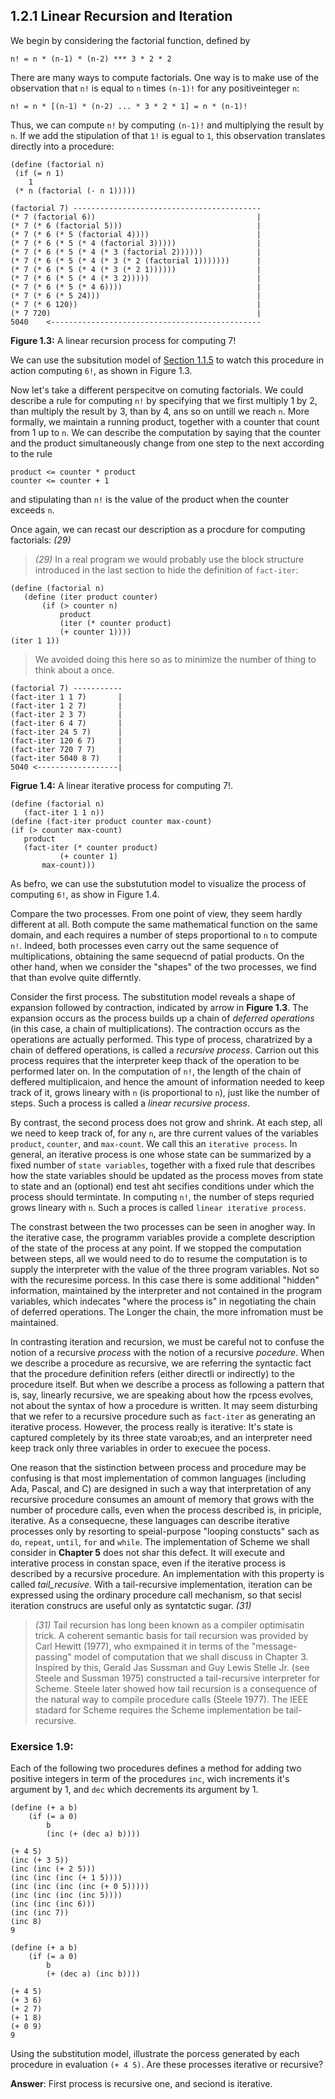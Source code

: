 ## 1.2.1 Linear Recursion and Iteration

We begin by considering the factorial function, defined by

`n! = n * (n-1) * (n-2) *** 3 * 2 * 2`

There are many ways to compute factorials. One way is to make use of the observation that `n!` is equal to `n` times `(n-1)!` for any positiveinteger `n`:

`n! = n * [(n-1) * (n-2) ... * 3 * 2 * 1] = n * (n-1)!`

Thus, we can compute `n!` by computing `(n-1)!` and multiplying the result by `n`. If we add the stipulation of that `1!` is egual to `1`, this observation translates directly into a procedure:

```Lisp
(define (factorial n)
 (if (= n 1)
    1
 (* n (factorial (- n 1)))))
 ```

 ```Lisp
(factorial 7) ------------------------------------------
(* 7 (factorial 6))                                    |
(* 7 (* 6 (factorial 5)))                              |
(* 7 (* 6 (* 5 (factorial 4))))                        |
(* 7 (* 6 (* 5 (* 4 (factorial 3)))))                  |
(* 7 (* 6 (* 5 (* 4 (* 3 (factorial 2))))))            |
(* 7 (* 6 (* 5 (* 4 (* 3 (* 2 (factorial 1)))))))      |
(* 7 (* 6 (* 5 (* 4 (* 3 (* 2 1))))))                  |
(* 7 (* 6 (* 5 (* 4 (* 3 2)))))                        |
(* 7 (* 6 (* 5 (* 4 6))))                              |
(* 7 (* 6 (* 5 24)))                                   |
(* 7 (* 6 120))                                        |
(* 7 720)                                              |
5040    <-----------------------------------------------            
 ```
**Figure 1.3:** A linear recursion process for computing 7!

 We can use the subsitution model of  [Section 1.1.5](1.1.5_the_substitution_model_for_proceducre_application.md) to watch this procedure in action computing `6!`, as shown in Figure 1.3.

 Now let's take a different perspecitve on comuting factorials. We could describe a rule for computing `n!` by specifying that we first multiply 1 by 2, than multiply the result by 3, than by 4, ans so on untill we reach `n`. More formally, we maintain a running product, together with a counter that count from 1 up to `n`. We can describe the computation by saying that the counter and the product simultaneously change from one step to the next according to the rule

 ```
 product <= counter * product
 counter <= counter + 1
 ```

 and stipulating than `n!` is the value of the product when the counter exceeds `n`.

 Once again, we can recast our description as a procdure for computing factorials: *(29)*

 > *(29)* In a real program we would probably use the block structure introduced in the last section to hide the definition of `fact-iter`:

 ```Lisp
 (define (factorial n)
    (define (iter product counter)
        (if (> counter n)
            product
            (iter (* counter product)
            (+ counter 1))))
 (iter 1 1))
 ```
 > We avoided doing this here so as to minimize the number of thing to think about a once.

 ```Lisp
(factorial 7) -----------
(fact-iter 1 1 7)       |
(fact-iter 1 2 7)       |
(fact-iter 2 3 7)       |
(fact-iter 6 4 7)       |
(fact-iter 24 5 7)      |
(fact-iter 120 6 7)     |
(fact-iter 720 7 7)     |
(fact-iter 5040 8 7)    |    
5040 <------------------|
 ```

 **Figrue 1.4:** A linear iterative process for computing 7!.


 ```Lisp
 (define (factorial n) 
    (fact-iter 1 1 n))
(define (fact-iter product counter max-count)
(if (> counter max-count)
    product
    (fact-iter (* counter product)
            (+ counter 1)
        max-count)))
 ```

 As befro, we can use the substutution model to visualize the process of computing `6!`, as show in Figure 1.4.

 Compare the two processes. From one point of view, they seem hardly different at all. Both compute the same mathematical function on the same domain, and each requires a number of steps proportional to `n` to compute `n!`. Indeed, both processes even carry out the same sequence of multiplications, obtaining the same sequecnd of patial products. On the other hand, when we consider the "shapes" of the two processes, we find that than evolve quite differntly.

Consider the first process. The substitution model reveals a shape of expansion followed by contraction, indicated by arrow in **Figure 1.3**. The expansion occurs as the process builds up a chain of *deferred operations* (in this case, a chain of multiplications). The contraction occurs as the operations are actually performed. This type of process, charatrized by a chain of deffered operations, is called a *recursive process*. Carrion out this process requires that the interpreter keep thack of the operation to be performed later on. In the computation of `n!`, the length of the chain of deffered multiplicaion, and hence the amount of information needed to keep track of it, grows lineary with `n` (is proportional to `n`), just like the number of steps. Such a process is called a *linear recursive process*.

By contrast, the second process does not grow and shrink. At each step, all we need to keep track of, for any `n`, are thre current values of the variables `product`, `counter`, and `max-count`. We call this an `iterative process`. In general, an iterative process is one whose state can be summarized by a fixed number of `state variables`, together with a fixed rule that describes how the state variables should be updated as the process moves from state to state and an (optional) end test aht secifies conditions under which the process should termintate. In computing `n!`, the number of steps requried grows lineary with `n`. Such a proces is called `linear iterative process`.

The constrast between the two processes can be seen in anogher way. In the iterative case, the programm variables provide a complete description of the state of the process at any point. If we stopped the computation between steps, all we would need to do to resume the computation is to supply the interpreter with the value of the three program variables. Not so with the recuresime porcess. In this case there is some additional "hidden" information, maintained by the interpreter and not contained in the program variables, which indecates "where the process is" in negotiating the chain of deferred operations. The Longer the chain, the more infromation must be maintained.

In contrasting iteration and recursion, we must be careful not to confuse the notion of a recursive *process* with the notion of a recursive *pocedure*. When we describe a procedure as recursive, we are referring the syntactic fact that the procedure definition refers (either directli or indirectly) to the procedure itself. But when we describe a process as following a pattern that is, say, linearly recursive, we are speaking about how the rpcess evolves, not about the syntax of how a procedure is written. It may seem disturbing that we refer to a recursive procedure such as `fact-iter` as generating an iterative process. However, the process really is iterative: It's state is captured completely by its three state varoab;es, and an interpreter need keep track only three variables in order to execuеe the pocess.

One reason that the sistinction between process and procedure may be confusing is that most implementation of common languages (including Ada, Pascal, and C) are designed in such a way that interpretation of any recursive procedure consumes an amount of memory that grows with the number of procedure calls, even when the process described is, in priciple, iterative. As a consequecne, these languages can describe iterative processes only by resorting to speial-purpose "looping constucts" sach as `do`, `repeat`, `until`, `for` and `while`. The implementation of Scheme we shall consider in **Chapter 5** does not shar this defect. It will execute and interative process in constan space, even if the iterative process is described by a recursive procedure. An implementation with this property is called *tail_recusive*. With a tail-recursive implementation, iteration can be expressed using the ordinary procedure call mechanism, so that secisl iteration construcs are useful only as syntatctic sugar. *(31)*

> *(31)* Tail recursion has long been known as a compiler optimisatin trick. A coherent semantic basis for tail recursion was provided by Carl Hewitt (1977), who exmpained it in terms of the "message-passing" model of computation that we shall discuss in Chapter 3. Inspired by this, Gerald Jas Sussman and Guy Lewis Stelle Jr. (see Steele and Sussman 1975) constructed a tail-recursive interpreter for Scheme. Steele later showed how tail recursion is a consequence of the natural way to compile procedure calls (Steele 1977). The IEEE stadard for Scheme requires the Scheme implementation be tail-recursive.



### Exersice 1.9:

Each of the following two procedures defines a method for adding two positive integers in term of the procedures `inc`, wich increments it's argument by 1, and `dec` which decrements its argument by 1.

```Lisp
(define (+ a b)
    (if (= a 0) 
        b 
        (inc (+ (dec a) b))))
```


```Lisp
(+ 4 5)
(inc (+ 3 5))
(inc (inc (+ 2 5)))
(inc (inc (inc (+ 1 5))))
(inc (inc (inc (inc (+ 0 5)))))
(inc (inc (inc (inc 5))))
(inc (inc (inc 6)))
(inc (inc 7))
(inc 8)
9
```

```Lisp
(define (+ a b)
    (if (= a 0)
        b
        (+ (dec a) (inc b))))
```

```Lisp
(+ 4 5)
(+ 3 6)
(+ 2 7)
(+ 1 8)
(+ 0 9)
9
```

Using the substitution model, illustrate the porcess generated by each procedure in evaluation `(+ 4 5)`. Are these processes iterative or recursive?

**Answer**: First process is recursive one, and seciond is iterative.



